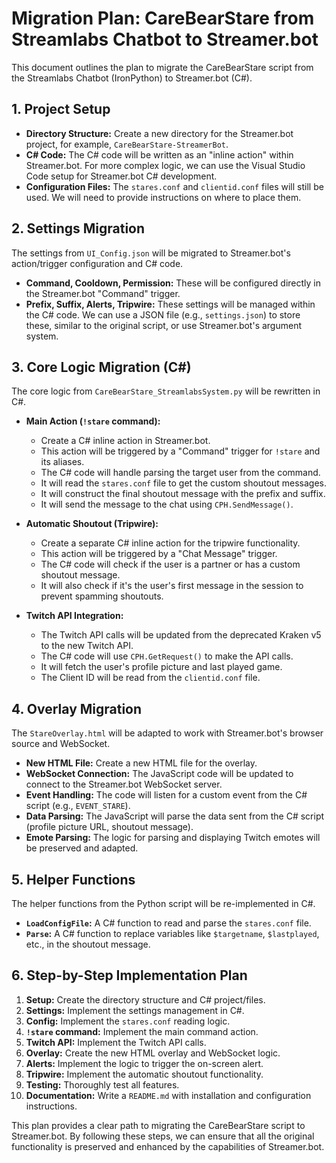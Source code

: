 # Migration Plan: CareBearStare from Streamlabs Chatbot to Streamer.bot

This document outlines the plan to migrate the CareBearStare script from the Streamlabs Chatbot (IronPython) to Streamer.bot (C#).

## 1. Project Setup

*   **Directory Structure:** Create a new directory for the Streamer.bot project, for example, `CareBearStare-StreamerBot`.
*   **C# Code:** The C# code will be written as an "inline action" within Streamer.bot. For more complex logic, we can use the Visual Studio Code setup for Streamer.bot C# development.
*   **Configuration Files:** The `stares.conf` and `clientid.conf` files will still be used. We will need to provide instructions on where to place them.

## 2. Settings Migration

The settings from `UI_Config.json` will be migrated to Streamer.bot's action/trigger configuration and C# code.

*   **Command, Cooldown, Permission:** These will be configured directly in the Streamer.bot "Command" trigger.
*   **Prefix, Suffix, Alerts, Tripwire:** These settings will be managed within the C# code. We can use a JSON file (e.g., `settings.json`) to store these, similar to the original script, or use Streamer.bot's argument system.

## 3. Core Logic Migration (C#)

The core logic from `CareBearStare_StreamlabsSystem.py` will be rewritten in C#.

*   **Main Action (`!stare` command):**
    *   Create a C# inline action in Streamer.bot.
    *   This action will be triggered by a "Command" trigger for `!stare` and its aliases.
    *   The C# code will handle parsing the target user from the command.
    *   It will read the `stares.conf` file to get the custom shoutout messages.
    *   It will construct the final shoutout message with the prefix and suffix.
    *   It will send the message to the chat using `CPH.SendMessage()`.

*   **Automatic Shoutout (Tripwire):**
    *   Create a separate C# inline action for the tripwire functionality.
    *   This action will be triggered by a "Chat Message" trigger.
    *   The C# code will check if the user is a partner or has a custom shoutout message.
    *   It will also check if it's the user's first message in the session to prevent spamming shoutouts.

*   **Twitch API Integration:**
    *   The Twitch API calls will be updated from the deprecated Kraken v5 to the new Twitch API.
    *   The C# code will use `CPH.GetRequest()` to make the API calls.
    *   It will fetch the user's profile picture and last played game.
    *   The Client ID will be read from the `clientid.conf` file.

## 4. Overlay Migration

The `StareOverlay.html` will be adapted to work with Streamer.bot's browser source and WebSocket.

*   **New HTML File:** Create a new HTML file for the overlay.
*   **WebSocket Connection:** The JavaScript code will be updated to connect to the Streamer.bot WebSocket server.
*   **Event Handling:** The code will listen for a custom event from the C# script (e.g., `EVENT_STARE`).
*   **Data Parsing:** The JavaScript will parse the data sent from the C# script (profile picture URL, shoutout message).
*   **Emote Parsing:** The logic for parsing and displaying Twitch emotes will be preserved and adapted.

## 5. Helper Functions

The helper functions from the Python script will be re-implemented in C#.

*   **`LoadConfigFile`:** A C# function to read and parse the `stares.conf` file.
*   **`Parse`:** A C# function to replace variables like `$targetname`, `$lastplayed`, etc., in the shoutout message.

## 6. Step-by-Step Implementation Plan

1.  **Setup:** Create the directory structure and C# project/files.
2.  **Settings:** Implement the settings management in C#.
3.  **Config:** Implement the `stares.conf` reading logic.
4.  **`!stare` command:** Implement the main command action.
5.  **Twitch API:** Implement the Twitch API calls.
6.  **Overlay:** Create the new HTML overlay and WebSocket logic.
7.  **Alerts:** Implement the logic to trigger the on-screen alert.
8.  **Tripwire:** Implement the automatic shoutout functionality.
9.  **Testing:** Thoroughly test all features.
10. **Documentation:** Write a `README.md` with installation and configuration instructions.

This plan provides a clear path to migrating the CareBearStare script to Streamer.bot. By following these steps, we can ensure that all the original functionality is preserved and enhanced by the capabilities of Streamer.bot.
